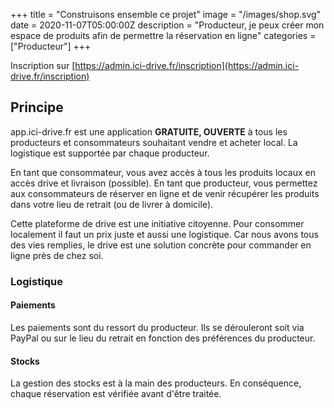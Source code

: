+++
title = "Construisons ensemble ce projet"
image = "/images/shop.svg"
date = 2020-11-07T05:00:00Z
description = "Producteur, je peux créer mon espace de produits afin de permettre la réservation en ligne"
categories = ["Producteur"]
+++

Inscription sur [https://admin.ici-drive.fr/inscription](https://admin.ici-drive.fr/inscription)

## Principe
app.ici-drive.fr est une application **GRATUITE, OUVERTE** à tous les producteurs et consommateurs souhaitant vendre et acheter local. La logistique est supportée par chaque producteur.

En tant que consommateur, vous avez accès à tous les produits locaux en accès drive et livraison (possible).
En tant que producteur, vous permettez aux consommateurs de réserver en ligne et de venir récupérer les produits dans votre lieu de retrait (ou de livrer à domicile).

Cette plateforme de drive est une initiative citoyenne. Pour consommer localement il faut un prix juste et aussi une logistique. Car nous avons tous des vies remplies, le drive est une solution concrète pour commander en ligne près de chez soi.

### Logistique
#### Paiements
Les paiements sont du ressort du producteur. Ils se dérouleront soit via PayPal ou sur le lieu du retrait en fonction des préférences du producteur.

#### Stocks
La gestion des stocks est à la main des producteurs. En conséquence, chaque réservation est vérifiée avant d'être traitée.